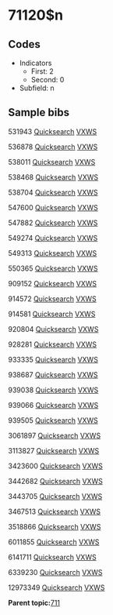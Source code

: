 # 71120$n

## Codes

-   Indicators
    -   First: 2
    -   Second: 0
-   Subfield: n

## Sample bibs

531943 [Quicksearch](https://search.library.yale.edu/catalog/531943) [VXWS](http://prodorbis.library.yale.edu:7014/vxws/GetHoldingsService?bibId=531943)

536878 [Quicksearch](https://search.library.yale.edu/catalog/536878) [VXWS](http://prodorbis.library.yale.edu:7014/vxws/GetHoldingsService?bibId=536878)

538011 [Quicksearch](https://search.library.yale.edu/catalog/538011) [VXWS](http://prodorbis.library.yale.edu:7014/vxws/GetHoldingsService?bibId=538011)

538468 [Quicksearch](https://search.library.yale.edu/catalog/538468) [VXWS](http://prodorbis.library.yale.edu:7014/vxws/GetHoldingsService?bibId=538468)

538704 [Quicksearch](https://search.library.yale.edu/catalog/538704) [VXWS](http://prodorbis.library.yale.edu:7014/vxws/GetHoldingsService?bibId=538704)

547600 [Quicksearch](https://search.library.yale.edu/catalog/547600) [VXWS](http://prodorbis.library.yale.edu:7014/vxws/GetHoldingsService?bibId=547600)

547882 [Quicksearch](https://search.library.yale.edu/catalog/547882) [VXWS](http://prodorbis.library.yale.edu:7014/vxws/GetHoldingsService?bibId=547882)

549274 [Quicksearch](https://search.library.yale.edu/catalog/549274) [VXWS](http://prodorbis.library.yale.edu:7014/vxws/GetHoldingsService?bibId=549274)

549313 [Quicksearch](https://search.library.yale.edu/catalog/549313) [VXWS](http://prodorbis.library.yale.edu:7014/vxws/GetHoldingsService?bibId=549313)

550365 [Quicksearch](https://search.library.yale.edu/catalog/550365) [VXWS](http://prodorbis.library.yale.edu:7014/vxws/GetHoldingsService?bibId=550365)

909152 [Quicksearch](https://search.library.yale.edu/catalog/909152) [VXWS](http://prodorbis.library.yale.edu:7014/vxws/GetHoldingsService?bibId=909152)

914572 [Quicksearch](https://search.library.yale.edu/catalog/914572) [VXWS](http://prodorbis.library.yale.edu:7014/vxws/GetHoldingsService?bibId=914572)

914581 [Quicksearch](https://search.library.yale.edu/catalog/914581) [VXWS](http://prodorbis.library.yale.edu:7014/vxws/GetHoldingsService?bibId=914581)

920804 [Quicksearch](https://search.library.yale.edu/catalog/920804) [VXWS](http://prodorbis.library.yale.edu:7014/vxws/GetHoldingsService?bibId=920804)

928281 [Quicksearch](https://search.library.yale.edu/catalog/928281) [VXWS](http://prodorbis.library.yale.edu:7014/vxws/GetHoldingsService?bibId=928281)

933335 [Quicksearch](https://search.library.yale.edu/catalog/933335) [VXWS](http://prodorbis.library.yale.edu:7014/vxws/GetHoldingsService?bibId=933335)

938687 [Quicksearch](https://search.library.yale.edu/catalog/938687) [VXWS](http://prodorbis.library.yale.edu:7014/vxws/GetHoldingsService?bibId=938687)

939038 [Quicksearch](https://search.library.yale.edu/catalog/939038) [VXWS](http://prodorbis.library.yale.edu:7014/vxws/GetHoldingsService?bibId=939038)

939066 [Quicksearch](https://search.library.yale.edu/catalog/939066) [VXWS](http://prodorbis.library.yale.edu:7014/vxws/GetHoldingsService?bibId=939066)

939505 [Quicksearch](https://search.library.yale.edu/catalog/939505) [VXWS](http://prodorbis.library.yale.edu:7014/vxws/GetHoldingsService?bibId=939505)

3061897 [Quicksearch](https://search.library.yale.edu/catalog/3061897) [VXWS](http://prodorbis.library.yale.edu:7014/vxws/GetHoldingsService?bibId=3061897)

3113827 [Quicksearch](https://search.library.yale.edu/catalog/3113827) [VXWS](http://prodorbis.library.yale.edu:7014/vxws/GetHoldingsService?bibId=3113827)

3423600 [Quicksearch](https://search.library.yale.edu/catalog/3423600) [VXWS](http://prodorbis.library.yale.edu:7014/vxws/GetHoldingsService?bibId=3423600)

3442682 [Quicksearch](https://search.library.yale.edu/catalog/3442682) [VXWS](http://prodorbis.library.yale.edu:7014/vxws/GetHoldingsService?bibId=3442682)

3443705 [Quicksearch](https://search.library.yale.edu/catalog/3443705) [VXWS](http://prodorbis.library.yale.edu:7014/vxws/GetHoldingsService?bibId=3443705)

3467513 [Quicksearch](https://search.library.yale.edu/catalog/3467513) [VXWS](http://prodorbis.library.yale.edu:7014/vxws/GetHoldingsService?bibId=3467513)

3518866 [Quicksearch](https://search.library.yale.edu/catalog/3518866) [VXWS](http://prodorbis.library.yale.edu:7014/vxws/GetHoldingsService?bibId=3518866)

6011855 [Quicksearch](https://search.library.yale.edu/catalog/6011855) [VXWS](http://prodorbis.library.yale.edu:7014/vxws/GetHoldingsService?bibId=6011855)

6141711 [Quicksearch](https://search.library.yale.edu/catalog/6141711) [VXWS](http://prodorbis.library.yale.edu:7014/vxws/GetHoldingsService?bibId=6141711)

6339230 [Quicksearch](https://search.library.yale.edu/catalog/6339230) [VXWS](http://prodorbis.library.yale.edu:7014/vxws/GetHoldingsService?bibId=6339230)

12973349 [Quicksearch](https://search.library.yale.edu/catalog/12973349) [VXWS](http://prodorbis.library.yale.edu:7014/vxws/GetHoldingsService?bibId=12973349)

**Parent topic:**[711](../../tags/711/711.md)


